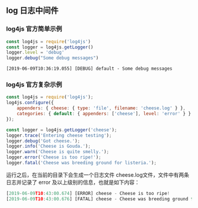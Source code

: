 
## log 日志中间件

### log4js 官方简单示例

```javascript
const log4js = require('log4js')
const logger = log4js.getLogger()
logger.level = 'debug'
logger.debug("Some debug messages")
```


```
[2019-06-09T10:36:19.055] [DEBUG] default - Some debug messages
```

### log4js 官方复杂示例

```javascript
const log4js = require('log4js');
log4js.configure({
    appenders: { cheese: { type: 'file', filename: 'cheese.log' } },
    categories: { default: { appenders: ['cheese'], level: 'error' } }
});

const logger = log4js.getLogger('cheese');
logger.trace('Entering cheese testing');
logger.debug('Got cheese.');
logger.info('Cheese is Gouda.');
logger.warn('Cheese is quite smelly.');
logger.error('Cheese is too ripe!');
logger.fatal('Cheese was breeding ground for listeria.');
```
运行之后，在当前的目录下会生成一个日志文件 cheese.log文件，文件中有两条日志并记录了 error 及以上级别的信息，也就是如下内容：
```javascript
[2019-06-09T10:43:00.674] [ERROR] cheese - Cheese is too ripe!
[2019-06-09T10:43:00.676] [FATAL] cheese - Cheese was breeding ground for listeria.
```